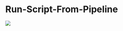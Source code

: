 # Run-Script-From-Pipeline
<a href='http://localhost:8080/job/Challenge_2Pipeline/'><img src='http://localhost:8080/buildStatus/icon?job=Challenge_2Pipeline'></a>
